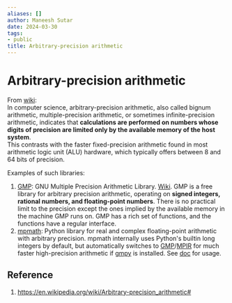 ```yaml
---
aliases: []
author: Maneesh Sutar
date: 2024-03-30
tags:
- public
title: Arbitrary-precision arithmetic
---
```


# Arbitrary-precision arithmetic

From [wiki](https://en.wikipedia.org/wiki/Arbitrary-precision_arithmetic#):  
In computer science, arbitrary-precision arithmetic, also called bignum arithmetic, multiple-precision arithmetic, or sometimes infinite-precision arithmetic, indicates that **calculations are performed on numbers whose digits of precision are limited only by the available memory of the host system**.  
This contrasts with the faster fixed-precision arithmetic found in most arithmetic logic unit (ALU) hardware, which typically offers between 8 and 64 bits of precision.

Examples of such libraries:

1. [GMP](https://gmplib.org/): GNU Multiple Precision Arithmetic Library. [Wiki](https://en.wikipedia.org/wiki/GNU_Multiple_Precision_Arithmetic_Library). GMP is a free library for arbitrary precision arithmetic, operating on **signed integers, rational numbers, and floating-point numbers**. There is no practical limit to the precision except the ones implied by the available memory in the machine GMP runs on. GMP has a rich set of functions, and the functions have a regular interface.
1. [mpmath](https://mpmath.org/): Python library for real and complex floating-point arithmetic with arbitrary precision. mpmath internally uses Python's builtin long integers by default, but automatically switches to [GMP](http://gmplib.org/)/[MPIR](http://www.mpir.org/) for much faster high-precision arithmetic if [gmpy](http://code.google.com/p/gmpy) is installed. See [doc](https://mpmath.org/doc/current/basics.html#basic-usage) for usage.

## Reference

1. <https://en.wikipedia.org/wiki/Arbitrary-precision_arithmetic#>
